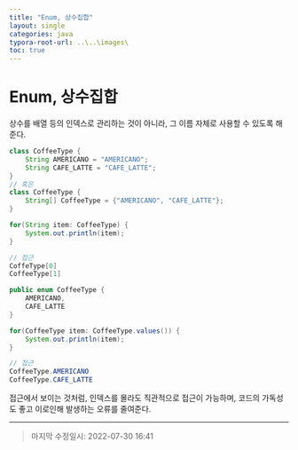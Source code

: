```yaml
---
title: "Enum, 상수집합"
layout: single
categories: java
typora-root-url: ..\..\images\
toc: true
---
```


# Enum, 상수집합

상수를 배열 등의 인덱스로 관리하는 것이 아니라, 그 이름 자체로 사용할 수 있도록 해준다.

```java
class CoffeeType {
    String AMERICANO = "AMERICANO";
    String CAFE_LATTE = "CAFE_LATTE";
}
// 혹은
class CoffeeType {
    String[] CoffeeType = {"AMERICANO", "CAFE_LATTE"};
}

for(String item: CoffeeType) {
    System.out.println(item);
}

// 접근
CoffeType[0]
CoffeeType[1]

```

```java
public enum CoffeeType {
	AMERICANO,
	CAFE_LATTE
}

for(CoffeeType item: CoffeeType.values()) {
    System.out.println(item);
}

// 접근
CoffeeType.AMERICANO
CoffeeType.CAFE_LATTE

```

접근에서 보이는 것처럼, 인덱스를 몰라도 직관적으로 접근이 가능하며, 코드의 가독성도 좋고 이로인해 발생하는 오류를 줄여준다.

------

> 마지막 수정일시: 2022-07-30 16:41
